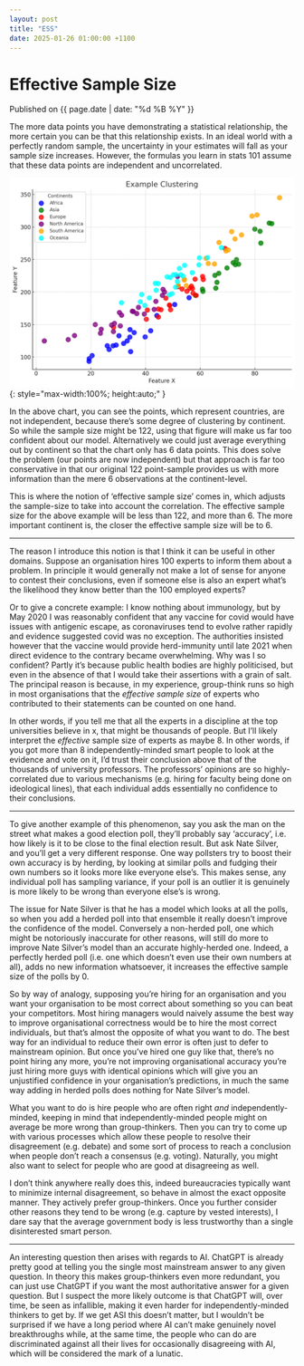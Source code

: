 ```yaml
---
layout: post
title: "ESS"
date: 2025-01-26 01:00:00 +1100
---
```


# Effective Sample Size

<span class="publish-date"> Published on  {{ page.date | date: "%d %B %Y" }}

The more data points you have demonstrating a statistical relationship, the more certain you can be that this relationship exists. In an ideal world with a perfectly random sample, the uncertainty in your estimates will fall as your sample size increases. However, the formulas you learn in stats 101 assume that these data points are independent and uncorrelated.

![Example Clustering](/assets/example_clustering.png){: style="max-width:100%; height:auto;" }

In the above chart, you can see the points, which represent countries, are not independent, because there’s some degree of clustering by continent. So while the sample size might be 122, using that figure will make us far too confident about our model. Alternatively we could just average everything out by continent so that the chart only has 6 data points. This does solve the problem (our points are now independent) but that approach is far too conservative in that our original 122 point-sample provides us with more information than the mere 6 observations at the continent-level.

This is where the notion of ‘effective sample size’ comes in, which adjusts the sample-size to take into account the correlation. The effective sample size for the above example will be less than 122, and more than 6. The more important continent is, the closer the effective sample size will be to 6.

***

The reason I introduce this notion is that I think it can be useful in other domains. Suppose an organisation hires 100 experts to inform them about a problem. In principle it would generally not make a lot of sense for anyone to contest their conclusions, even if someone else is also an expert what’s the likelihood they know better than the 100 employed experts? 

Or to give a concrete example: I know nothing about immunology, but by May 2020 I was reasonably confident that any vaccine for covid would have issues with antigenic escape, as coronaviruses tend to evolve rather rapidly and evidence suggested covid was no exception. The authorities insisted however that the vaccine would provide herd-immunity until late 2021 when direct evidence to the contrary became overwhelming. Why was I so confident? Partly it’s because public health bodies are highly politicised, but even in the absence of that I would take their assertions with a grain of salt. The principal reason is because, in my experience, group-think runs so high in most organisations that the *effective sample size* of experts who contributed to their statements can be counted on one hand. 

In other words, if you tell me that all the experts in a discipline at the top universities believe in x, that might be thousands of people. But I’ll likely interpret the *effective* sample size of experts as maybe 8. In other words, if you got more than 8 independently-minded smart people to look at the evidence and vote on it, I’d trust their conclusion above that of the thousands of university professors. The professors’ opinions are so highly-correlated due to various mechanisms (e.g. hiring for faculty being done on ideological lines), that each individual adds essentially no confidence to their conclusions.

***

To give another example of this phenomenon, say you ask the man on the street what makes a good election poll, they’ll probably say ‘accuracy’, i.e. how likely is it to be close to the final election result. But ask Nate Silver, and you’ll get a very different response. One way pollsters try to boost their own accuracy is by herding, by looking at similar polls and fudging their own numbers so it looks more like everyone else’s. This makes sense, any individual poll has sampling variance, if your poll is an outlier it is genuinely is more likely to be wrong than everyone else’s is wrong. 

The issue for Nate Silver is that he has a model which looks at all the polls, so when you add a herded poll into that ensemble it really doesn’t improve the confidence of the model. Conversely a non-herded poll, one which might be notoriously inaccurate for other reasons, will still do more to improve Nate Silver’s model than an accurate highly-herded one. Indeed, a perfectly herded poll (i.e. one which doesn’t even use their own numbers at all), adds no new information whatsoever, it increases the effective sample size of the polls by 0. 

So by way of analogy, supposing you’re hiring for an organisation and you want your organisation to be most correct about something so you can beat your competitors. Most hiring managers would naively assume the best way to improve organisational correctness would be to hire the most correct individuals, but that’s almost the opposite of what you want to do. The best way for an individual to reduce their own error is often just to defer to mainstream opinion. But once you’ve hired one guy like that, there’s no point hiring any more, you’re not improving organisational accuracy you’re just hiring more guys with identical opinions which will give you an unjustified confidence in your organisation’s predictions, in much the same way adding in herded polls does nothing for Nate Silver’s model.

What you want to do is hire people who are often right *and* independently-minded, keeping in mind that independently-minded people might on average be more wrong than group-thinkers. Then you can try to come up with various processes which allow these people to resolve their disagreement (e.g. debate) and some sort of process to reach a conclusion when people don’t reach a consensus (e.g. voting). Naturally, you might also want to select for people who are good at disagreeing as well. 

I don’t think anywhere really does this, indeed bureaucracies typically want to minimize internal disagreement, so behave in almost the exact opposite manner. They actively prefer group-thinkers. Once you further consider other reasons they tend to be wrong (e.g. capture by vested interests), I dare say that the average government body is less trustworthy than a single disinterested smart person. 

***
An interesting question then arises with regards to AI. ChatGPT is already pretty good at telling you the single most mainstream answer to any given question. In theory this makes group-thinkers even more redundant, you can just use ChatGPT if you want the most authoritative answer for a given question. But I suspect the more likely outcome is that ChatGPT will, over time, be seen as infallible, making it even harder for independently-minded thinkers to get by. If we get ASI this doesn’t matter, but I wouldn’t be surprised if we have a long period where AI can’t make genuinely novel breakthroughs while, at the same time, the people who can do are discriminated against all their lives for occasionally disagreeing with AI, which will be considered the mark of a lunatic. 

